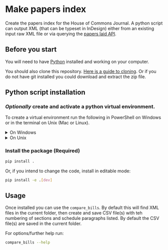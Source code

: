 # Make papers index
Create the papers index for the House of Commons Journal. A python script can output XML (that can be typeset in InDesign) either from an existing input raw XML file or via querying the [papers laid API](http://services.paperslaid.parliament.uk/).


## Before you start
You will need to have [Python](https://www.python.org/downloads/) installed and working on your computer.

You should also clone this repository. [Here is a guide to cloning](https://www.youtube.com/watch?v=CKcqniGu3tA). Or if you do not have git installed you could download and extract the zip file.

## Python script installation
### *Optionally* create and activate a python virtual environment.
To create a virtual environment run the following in PowerShell on Windows or in the terminal on Unix (Mac or Linux).

<details>
<summary>On Windows</summary>

Create:
```bash
python -m venv venv
```

To activate on Windows, run:
```powershell
venv\Scripts\Activate.ps1
```

If you run into permission trouble, [this article](https://dev.to/aka_anoop/enabling-virtualenv-in-windows-powershell-ka3) may help.
</details>

<details>
<summary>On Unix</summary>

Create:
```bash
python3 -m venv venv
```

To activate on Unix, run:
```bash
source venv/bin/activate
```
</details>

### Install the package (Required)
```bash
pip install .
```

Or, if you intend to change the code, install in editable mode:
```bash
pip install -e .[dev]
```

## Usage
Once installed you can use the `compare_bills`. By default this will find XML files in the current folder, then create and save CSV file(s) with teh numbering of sections and schedule paragraphs listed. By default the CSV file(s) are saved in the current folder.

For options/further help run:
```bash
compare_bills --help
```





